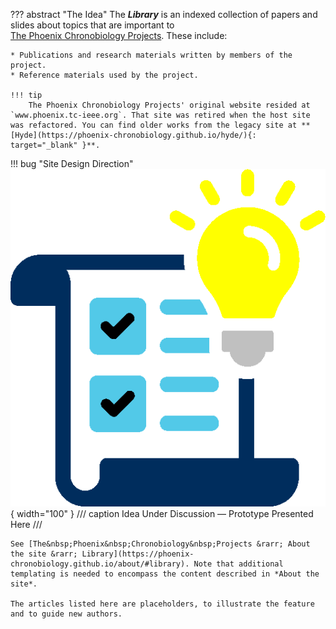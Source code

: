 ??? abstract "The Idea"
    The ***Library*** is an indexed collection of papers and slides about topics that are important to [The&nbsp;Phoenix&nbsp;Chronobiology&nbsp;Projects](https://phoenix-chronobiology.github.io/). These include:
    
    * Publications and research materials written by members of the project.
    * Reference materials used by the project.

    !!! tip
        The Phoenix Chronobiology Projects' original website resided at `www.phoenix.tc-ieee.org`. That site was retired when the host site was refactored. You can find older works from the legacy site at **[Hyde](https://phoenix-chronobiology.github.io/hyde/){: target="_blank" }**.


!!! bug "Site Design Direction"
    ![Idea Under Discussion](images/idea-color.png){ width="100" } 
    /// caption
    Idea Under Discussion &mdash; Prototype Presented Here
    ///

    See [The&nbsp;Phoenix&nbsp;Chronobiology&nbsp;Projects &rarr; About the site &rarr; Library](https://phoenix-chronobiology.github.io/about/#library). Note that additional templating is needed to encompass the content described in *About the site*.

    The articles listed here are placeholders, to illustrate the feature and to guide new authors.
